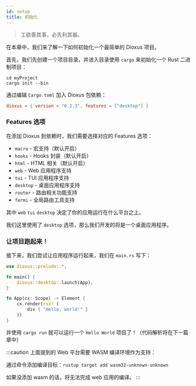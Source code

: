 ```yaml
---
id: setup
title: 初始化
---
```


> 工欲善其事，必先利其器。

在本章中，我们来了解一下如何初始化一个最简单的 Dioxus 项目。

首先，我们先创建一个项目目录，并进入目录使用 `cargo` 来初始化一个 Rust 二进制项目：

```shell
cd myProject
cargo init --bin
```

通过编辑 `Cargo.toml` 加入 Dioxus 包依赖：

```toml
dioxus = { version = "0.2.3", features = ["desktop"] }
```

### Features 选项

在添加 Dioxus 到依赖时，我们需要选择对应的 Features 选项：

- `macro` - 宏支持（默认开启）
- `hooks` - Hooks 封装（默认开启）
- `html` - HTML 相关（默认开启）
- `web` - Web 应用程序支持
- `tui` - TUI 应用程序支持
- `desktop` - 桌面应用程序支持
- `router` - 路由相关功能支持
- `fermi` - 全局路由工具支持

其中 `web` `tui` `desktop` 决定了你的应用运行在什么平台之上。

我们这里使用了 `desktop` 选项，那么我们开发的将是一个桌面应用程序。

### 让项目跑起来！

接下来，我们尝试让应用程序运行起来，我们在 `main.rs` 写下：

```rust
use dioxus::prelude::*;

fn main() {
    dioxus::desktop::launch(App);
}

fn App(cx: Scope) -> Element {
    cx.render(rsx! (
        div { "Hello, world!" }
    ))
}
```

并使用 `cargo run` 就可以运行一个 `Hello World` 项目了！（代码解析将在下一篇章中）

:::caution
上面提到的 Web 平台需要 WASM 编译环境作为支持：

通过命令添加编译目标：`rustup target add wasm32-unknown-unknown`

如果没添加 wasm 的话，将无法完成 web 应用的编译。
:::